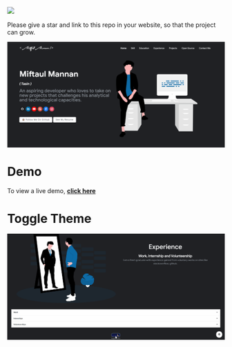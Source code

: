 <a href="https://hits.seeyoufarm.com"><img src="https://hits.seeyoufarm.com/api/count/incr/badge.svg?url=https%3A%2F%2Fgithub.com%2FTasin5541%2Fportfolio&count_bg=%2379C83D&title_bg=%23555555&icon=&icon_color=%23E7E7E7&title=hits&edge_flat=false"/></a>

Please give a star and link to this repo in your website, so that the project can grow.

<p align="center"> 
    <a href="https://tasin5541.github.io" target="_blank">
    <img src="images/theme.gif" align="center"></img>
    </a>
</p>

# Demo
To view a live demo, **[click here](https://pankajmandal10.github.io/portfoliopankaj/)**
# Toggle Theme
<p align="center"> 
    <img src="images/toggle.gif" align="center"></img>
</p>

